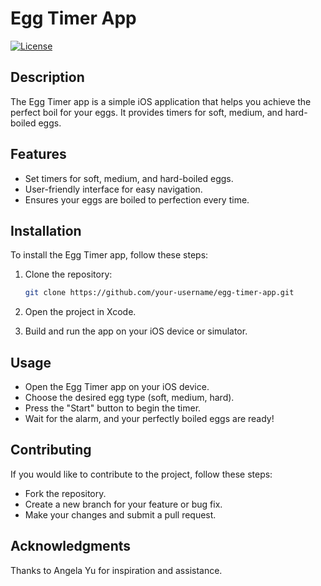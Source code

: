 # Egg Timer App

[![License](https://img.shields.io/badge/License-MIT-blue.svg)](https://opensource.org/licenses/MIT)

## Description

The Egg Timer app is a simple iOS application that helps you achieve the perfect boil for your eggs. It provides timers for soft, medium, and hard-boiled eggs.

## Features

- Set timers for soft, medium, and hard-boiled eggs.
- User-friendly interface for easy navigation.
- Ensures your eggs are boiled to perfection every time.

## Installation

To install the Egg Timer app, follow these steps:

1. Clone the repository:

   ```bash
   git clone https://github.com/your-username/egg-timer-app.git

2. Open the project in Xcode.
3. Build and run the app on your iOS device or simulator.

## Usage

- Open the Egg Timer app on your iOS device.
- Choose the desired egg type (soft, medium, hard).
- Press the "Start" button to begin the timer.
- Wait for the alarm, and your perfectly boiled eggs are ready!

## Contributing

If you would like to contribute to the project, follow these steps:

- Fork the repository.
- Create a new branch for your feature or bug fix.
- Make your changes and submit a pull request.


## Acknowledgments

Thanks to Angela Yu for inspiration and assistance.
